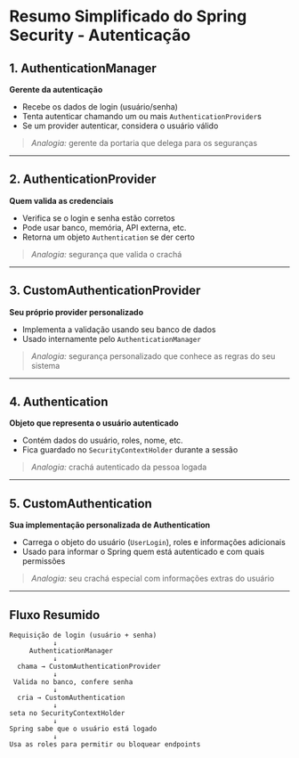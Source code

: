# Resumo Simplificado do Spring Security - Autenticação

## 1. AuthenticationManager  
**Gerente da autenticação**  
- Recebe os dados de login (usuário/senha)  
- Tenta autenticar chamando um ou mais `AuthenticationProvider`s  
- Se um provider autenticar, considera o usuário válido  

> *Analogia:* gerente da portaria que delega para os seguranças

---

## 2. AuthenticationProvider  
**Quem valida as credenciais**  
- Verifica se o login e senha estão corretos  
- Pode usar banco, memória, API externa, etc.  
- Retorna um objeto `Authentication` se der certo  

> *Analogia:* segurança que valida o crachá

---

## 3. CustomAuthenticationProvider  
**Seu próprio provider personalizado**  
- Implementa a validação usando seu banco de dados  
- Usado internamente pelo `AuthenticationManager`  

> *Analogia:* segurança personalizado que conhece as regras do seu sistema

---

## 4. Authentication  
**Objeto que representa o usuário autenticado**  
- Contém dados do usuário, roles, nome, etc.  
- Fica guardado no `SecurityContextHolder` durante a sessão  

> *Analogia:* crachá autenticado da pessoa logada

---

## 5. CustomAuthentication  
**Sua implementação personalizada de Authentication**  
- Carrega o objeto do usuário (`UserLogin`), roles e informações adicionais  
- Usado para informar o Spring quem está autenticado e com quais permissões  

> *Analogia:* seu crachá especial com informações extras do usuário

---

## Fluxo Resumido

```plaintext
Requisição de login (usuário + senha)
           ↓
     AuthenticationManager
           ↓
  chama → CustomAuthenticationProvider
           ↓
 Valida no banco, confere senha
           ↓
  cria → CustomAuthentication
           ↓
seta no SecurityContextHolder
           ↓
Spring sabe que o usuário está logado
           ↓
Usa as roles para permitir ou bloquear endpoints